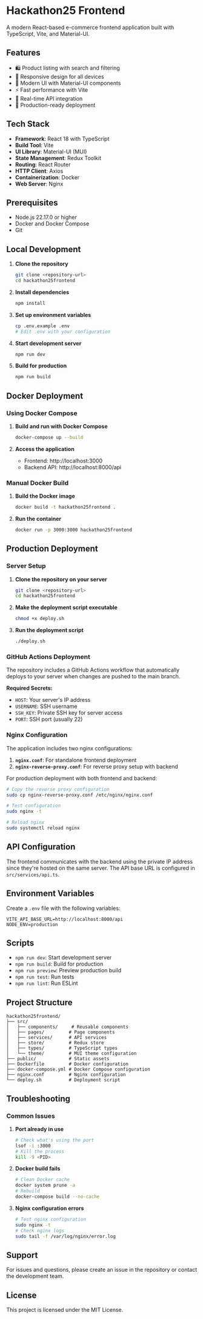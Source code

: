 # Hackathon25 Frontend

A modern React-based e-commerce frontend application built with TypeScript, Vite, and Material-UI.

## Features

- 🛍️ Product listing with search and filtering
- 📱 Responsive design for all devices
- 🎨 Modern UI with Material-UI components
- ⚡ Fast performance with Vite
- 🔄 Real-time API integration
- 🚀 Production-ready deployment

## Tech Stack

- **Framework**: React 18 with TypeScript
- **Build Tool**: Vite
- **UI Library**: Material-UI (MUI)
- **State Management**: Redux Toolkit
- **Routing**: React Router
- **HTTP Client**: Axios
- **Containerization**: Docker
- **Web Server**: Nginx

## Prerequisites

- Node.js 22.17.0 or higher
- Docker and Docker Compose
- Git

## Local Development

1. **Clone the repository**
   ```bash
   git clone <repository-url>
   cd hackathon25frontend
   ```

2. **Install dependencies**
   ```bash
   npm install
   ```

3. **Set up environment variables**
   ```bash
   cp .env.example .env
   # Edit .env with your configuration
   ```

4. **Start development server**
   ```bash
   npm run dev
   ```

5. **Build for production**
   ```bash
   npm run build
   ```

## Docker Deployment

### Using Docker Compose

1. **Build and run with Docker Compose**
   ```bash
   docker-compose up --build
   ```

2. **Access the application**
   - Frontend: http://localhost:3000
   - Backend API: http://localhost:8000/api

### Manual Docker Build

1. **Build the Docker image**
   ```bash
   docker build -t hackathon25frontend .
   ```

2. **Run the container**
   ```bash
   docker run -p 3000:3000 hackathon25frontend
   ```

## Production Deployment

### Server Setup

1. **Clone the repository on your server**
   ```bash
   git clone <repository-url>
   cd hackathon25frontend
   ```

2. **Make the deployment script executable**
   ```bash
   chmod +x deploy.sh
   ```

3. **Run the deployment script**
   ```bash
   ./deploy.sh
   ```

### GitHub Actions Deployment

The repository includes a GitHub Actions workflow that automatically deploys to your server when changes are pushed to the main branch.

**Required Secrets:**
- `HOST`: Your server's IP address
- `USERNAME`: SSH username
- `SSH_KEY`: Private SSH key for server access
- `PORT`: SSH port (usually 22)

### Nginx Configuration

The application includes two nginx configurations:

1. **`nginx.conf`**: For standalone frontend deployment
2. **`nginx-reverse-proxy.conf`**: For reverse proxy setup with backend

For production deployment with both frontend and backend:

```bash
# Copy the reverse proxy configuration
sudo cp nginx-reverse-proxy.conf /etc/nginx/nginx.conf

# Test configuration
sudo nginx -t

# Reload nginx
sudo systemctl reload nginx
```

## API Configuration

The frontend communicates with the backend using the private IP address since they're hosted on the same server. The API base URL is configured in `src/services/api.ts`.

## Environment Variables

Create a `.env` file with the following variables:

```env
VITE_API_BASE_URL=http://localhost:8000/api
NODE_ENV=production
```

## Scripts

- `npm run dev`: Start development server
- `npm run build`: Build for production
- `npm run preview`: Preview production build
- `npm run test`: Run tests
- `npm run lint`: Run ESLint

## Project Structure

```
hackathon25frontend/
├── src/
│   ├── components/     # Reusable components
│   ├── pages/         # Page components
│   ├── services/      # API services
│   ├── store/         # Redux store
│   ├── types/         # TypeScript types
│   └── theme/         # MUI theme configuration
├── public/            # Static assets
├── Dockerfile         # Docker configuration
├── docker-compose.yml # Docker Compose configuration
├── nginx.conf         # Nginx configuration
└── deploy.sh          # Deployment script
```

## Troubleshooting

### Common Issues

1. **Port already in use**
   ```bash
   # Check what's using the port
   lsof -i :3000
   # Kill the process
   kill -9 <PID>
   ```

2. **Docker build fails**
   ```bash
   # Clean Docker cache
   docker system prune -a
   # Rebuild
   docker-compose build --no-cache
   ```

3. **Nginx configuration errors**
   ```bash
   # Test nginx configuration
   sudo nginx -t
   # Check nginx logs
   sudo tail -f /var/log/nginx/error.log
   ```

## Support

For issues and questions, please create an issue in the repository or contact the development team.

## License

This project is licensed under the MIT License. 
